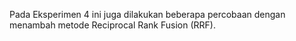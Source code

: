 Pada Eksperimen 4 ini juga dilakukan beberapa percobaan dengan menambah metode Reciprocal Rank Fusion (RRF).
